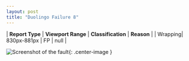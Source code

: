 ```yaml
---
layout: post
title: "Duolingo Failure 8"
---
```

| **Report Type** | **Viewport Range** | **Classification** | **Reason** |
| Wrapping| 830px-881px | FP | null | 

![Screenshot of the fault](../../../assets/images/Duolingo/fault8/wrappingWidth855.png){: .center-image }